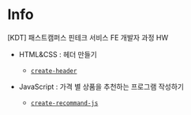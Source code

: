 # Info
[KDT] 패스트캠퍼스 핀테크 서비스 FE 개발자 과정 HW

* HTML&CSS : 헤더 만들기
   * [`create-header`](https://github.com/bxxmi/KDT_HW/tree/create-header)


* JavaScript : 가격 별 상품을 추천하는 프로그램 작성하기
   * [`create-recommand-js`](https://github.com/bxxmi/KDT_HW/tree/create-recommand-js)
